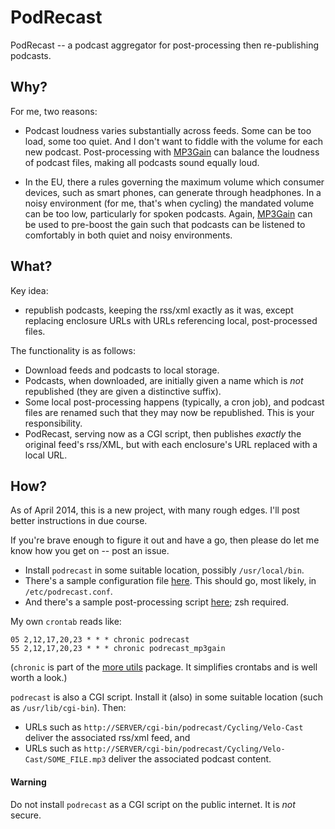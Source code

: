 PodRecast
=========

PodRecast -- a podcast aggregator for post-processing then re-publishing podcasts.

## Why?

For me, two reasons:

- Podcast loudness varies substantially across feeds.  Some can be too
  load, some too quiet.  And I don't want to fiddle with the
  volume for each new podcast.  Post-processing with
  [MP3Gain](http://mp3gain.sourceforge.net/) can balance the
  loudness of podcast files, making all podcasts sound equally loud.

- In the EU, there a rules governing the maximum volume which consumer
  devices, such as smart phones, can generate through headphones.  In a noisy
  environment (for me, that's when cycling) the mandated volume can be too
  low, particularly for spoken podcasts.  Again,
  [MP3Gain](http://mp3gain.sourceforge.net/) can be used to pre-boost the
  gain such that podcasts can be listened to comfortably in both quiet and noisy
  environments.

## What?

Key idea:

- republish podcasts, keeping the rss/xml exactly as it was, except replacing
  enclosure URLs with URLs referencing local, post-processed files.

The functionality is as follows:

- Download feeds and podcasts to local storage.
- Podcasts, when downloaded, are initially given a name which is *not*
  republished (they are given a distinctive suffix).
- Some local post-processing happens (typically, a cron job), and podcast files
  are renamed such that they may now be republished.  This is your responsibility.
- PodRecast, serving now as a CGI script, then publishes *exactly* the original feed's
  rss/XML, but with each enclosure's URL replaced with a local URL.

## How?

As of April 2014, this is a new project, with many rough edges.  I'll post
better instructions in due course.

If you're brave enough to figure it out and have a go, then please
do let me know how you get on -- post an issue.

- Install `podrecast` in some suitable location, possibly `/usr/local/bin`.
- There's a sample configuration file [here](https://github.com/smblott-github/podrecast/blob/master/sample/repodcast.conf).  This should go, most likely, in `/etc/podrecast.conf`.
- And there's a sample post-processing script [here](https://github.com/smblott-github/podrecast/blob/master/script/podrecast_mp3gain); zsh required.

My own `crontab` reads like:

    05 2,12,17,20,23 * * * chronic podrecast
    55 2,12,17,20,23 * * * chronic podrecast_mp3gain

(`chronic` is part of the [more utils](https://joeyh.name/code/moreutils/)
package.  It simplifies crontabs and is well worth a look.)

`podrecast` is also a CGI script. Install it (also) in some suitable location
(such as `/usr/lib/cgi-bin`). Then:

- URLs such as `http://SERVER/cgi-bin/podrecast/Cycling/Velo-Cast` deliver the
  associated rss/xml feed, and
- URLs such as `http://SERVER/cgi-bin/podrecast/Cycling/Velo-Cast/SOME_FILE.mp3`
  deliver the associated podcast content.

#### Warning

Do not install `podrecast` as a CGI script on the public internet. It is *not* secure.
